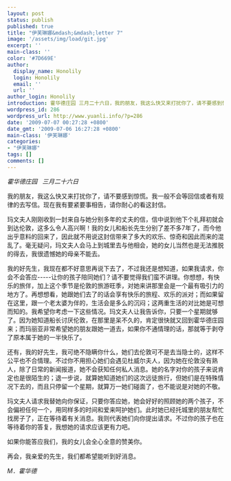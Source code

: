 ```yaml
---
layout: post
status: publish
published: true
title: "伊芙琳娜&mdash;&mdash;letter 7"
image: '/assets/img/load/git.jpg'
excerpt: ''
main-class: ''
color: '#7D669E'
author:
  display_name: Honolily
  login: Honolily
  email: ''
  url: ''
author_login: Honolily
introduction: 霍华德庄园 三月二十六日，我的朋友，我这么快又来打扰你了，请不要感到惊慌。我一般不会等回信或者有规律的去写信。现在我有要紧要事相告，请你耐心的看这封信。
wordpress_id: 286
wordpress_url: http://www.yuanli.info/?p=286
date: '2009-07-07 00:27:28 +0800'
date_gmt: '2009-07-06 16:27:28 +0800'
main-class: '伊芙琳娜'
categories:
- "伊芙琳娜"
tags: []
comments: []
---
```


*霍华德庄园&nbsp;&nbsp; 三月二十六日*

我的朋友，我这么快又来打扰你了，请不要感到惊慌。我一般不会等回信或者有规律的去写信。现在我有要紧要事相告，请你耐心的看这封信。

玛文夫人刚刚收到一封来自与她分别多年的丈夫的信，信中说到他下个礼拜初就会到达伦敦，这多么令人高兴啊！我的女儿和船长先生分别了差不多7年了，而今他出乎意料的回来了，因此就不用说这封信带来了多大的欢乐、惊奇和因此而来的混乱了。毫无疑问，玛文夫人会马上到城里去与他相会，她的女儿当然也是无法推脱的得去，我很遗憾她的母亲不能去。

我的好先生，我现在都不好意思再说下去了，不过我还是想知道，如果我请求，你会不会答应-----让你的孩子陪同她们？请不要觉得我们蛮不讲理。你想想，有快乐的旅伴，加上这个季节是伦敦的旅游旺季，对她来讲那里会是一个最有吸引力的地方了。再想想看，她跟她们去了的话会享有快乐的旅程、欢乐的派对；而如果留在这里，跟一个老太婆为伴的，生活会是多么的沉闷；这两重生活的对比她是可想而知的。我希望你考虑一下这些情况。玛文夫人让我告诉你，只要一个星期就够了。因为她知道船长讨厌伦敦，在那里是呆不久的，肯定很快就又回到霍华德庄园来；而玛丽亚非常希望她的朋友跟她一道去，如果你不通情理的话，那就等于剥夺了原本属于她的一半快乐了。

还有，我的好先生，我可绝不隐瞒你什么，她们去伦敦可不是去当隐士的，这样不公平也不合情理。不过你不用担心她们会遇见杜威尔夫人，因为她在伦敦没有熟人，除了日常的新闻报道，她不会获知任何私人消息。她的名字对你的孩子来说肯定也是很陌生的；退一步说，就算她知道她们的这次远徒旅行，但她们是在特殊情况下去的，而且只停留一个星期，就算万一她们碰面了，也不能说是对她的不敬。

玛文夫人请求我替她向你保证，只要你答应她，她会好好的照顾她的两个孩子，不会偏袒任何一个，用同样多的时间和爱来呵护她们。此时她已经托城里的朋友帮忙找房子了，正在等待着有关消息。我则代表她们向你提出请求。不过你的孩子也在等待着你的答复，我想她的请求应该更有力吧。

如果你能答应我们，我的女儿会全心全意的赞美你。

再会，我亲爱的先生，我们都希望能听到好消息。

*M．霍华德*

